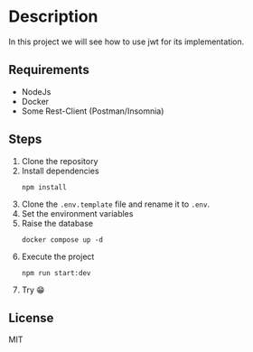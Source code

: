 # Description

In this project we will see how to use jwt for its implementation.

## Requirements

- NodeJs
- Docker
- Some Rest-Client (Postman/Insomnia)

## Steps

1. Clone the repository
2. Install dependencies
   ```shell
   npm install
   ```
3. Clone the `.env.template` file and rename it to `.env`.
4. Set the environment variables
5. Raise the database
   ```shell
   docker compose up -d
   ```
6. Execute the project
   ```shell
   npm run start:dev
   ```
7. Try 😁

## License

MIT
